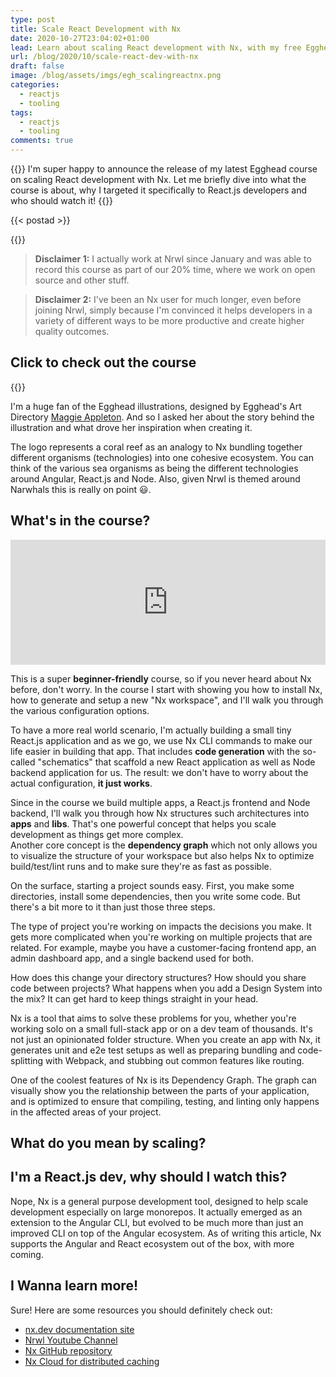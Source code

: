 ```yaml
---
type: post
title: Scale React Development with Nx
date: 2020-10-27T23:04:02+01:00
lead: Learn about scaling React development with Nx, with my free Egghead course
url: /blog/2020/10/scale-react-dev-with-nx
draft: false
image: /blog/assets/imgs/egh_scalingreactnx.png
categories:
  - reactjs
  - tooling
tags:
  - reactjs
  - tooling
comments: true
---
```


{{<intro>}}
I'm super happy to announce the release of my latest Egghead course on scaling React development with Nx. Let me briefly dive into what the course is about, why I targeted it specifically to React.js developers and who should watch it!
{{</intro>}}

<!--more-->

{{< postad >}}

{{<toc>}}

> **Disclaimer 1:** I actually work at Nrwl since January and was able to record this course as part of our 20% time, where we work on open source and other stuff. 


> **Disclaimer 2:** I've been an Nx user for much longer, even before joining Nrwl, simply because I'm convinced it helps developers in a variety of different ways to be more productive and create higher quality outcomes.

## Click to check out the course

{{<egghead-course uid="playlists/scale-react-development-with-nx-4038" lesson_img="/blog/assets/imgs/egh_scalingreactnx.png" >}}

I'm a huge fan of the Egghead illustrations, designed by Egghead's Art Directory [Maggie Appleton](https://twitter.com/Mappletons). And so I asked her about the story behind the illustration and what drove her inspiration when creating it.

The logo represents a coral reef as an analogy to Nx bundling together different organisms (technologies) into one cohesive ecosystem. You can think of the various sea organisms as being the different technologies around Angular, React.js and Node. Also, given Nrwl is themed around Narwhals this is really on point :smiley:.

## What's in the course?

<iframe height="200px" width="100%" frameborder="no" scrolling="no" seamless src="https://player.simplecast.com/6f83d912-2595-4d5b-9851-aaeb46232951?dark=true"></iframe>

This is a super **beginner-friendly** course, so if you never heard about Nx before, don't worry. In the course I start with showing you how to install Nx, how to generate and setup a new "Nx workspace", and I'll walk you through the various configuration options.

To have a more real world scenario, I'm actually building a small tiny React.js application and as we go, we use Nx CLI commands to make our life easier in building that app. That includes **code generation** with the so-called "schematics" that scaffold a new React application as well as Node backend application for us. The result: we don't have to worry about the actual configuration, **it just works**.

Since in the course we build multiple apps, a React.js frontend and Node backend, I'll walk you through how Nx structures such architectures into **apps** and **libs**. That's one powerful concept that helps you scale development as things get more complex.  
Another core concept is the **dependency graph** which not only allows you to visualize the structure of your workspace but also helps Nx to optimize build/test/lint runs and to make sure they're as fast as possible.


On the surface, starting a project sounds easy. First, you make some directories, install some dependencies, then you write some code. But there's a bit more to it than just those three steps.

The type of project you're working on impacts the decisions you make. It gets more complicated when you're working on multiple projects that are related. For example, maybe you have a customer-facing frontend app, an admin dashboard app, and a single backend used for both.

How does this change your directory structures? How should you share code between projects? What happens when you add a Design System into the mix? It can get hard to keep things straight in your head.

Nx is a tool that aims to solve these problems for you, whether you're working solo on a small full-stack app or on a dev team of thousands. It's not just an opinionated folder structure. When you create an app with Nx, it generates unit and e2e test setups as well as preparing bundling and code-splitting with Webpack, and stubbing out common features like routing.

One of the coolest features of Nx is its Dependency Graph. The graph can visually show you the relationship between the parts of your application, and is optimized to ensure that compiling, testing, and linting only happens in the affected areas of your project.


## What do you mean by scaling?



## I'm a React.js dev, why should I watch this?

Nope, Nx is a general purpose development tool, designed to help scale development especially on large monorepos. It actually emerged as an extension to the Angular CLI, but evolved to be much more than just an improved CLI on top of the Angular ecosystem. As of writing this article, Nx supports the Angular and React ecosystem out of the box, with more coming.

## I Wanna learn more!

Sure! Here are some resources you should definitely check out:

- [nx.dev documentation site](https://nx.dev)
- [Nrwl Youtube Channel](https://www.youtube.com/c/Nrwl_io/videos)
- [Nx GitHub repository](https://github.com/nrwl/nx)
- [Nx Cloud for distributed caching](https://nx.app)